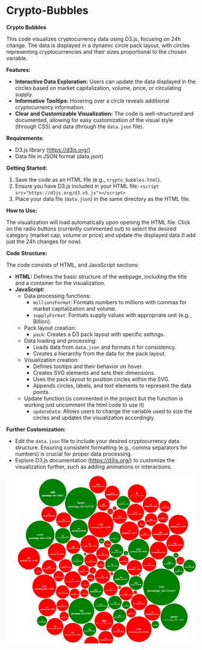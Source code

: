 # Crypto-Bubbles

**Crypto Bubbles**

This code visualizes cryptocurrency data using D3.js, focusing on 24h change. The data is displayed in a dynamic circle pack layout, with circles representing cryptocurrencies and their sizes proportional to the chosen variable.

**Features:**

* **Interactive Data Exploration:** Users can update the data displayed in the circles based on market capitalization, volume, price, or circulating supply.
* **Informative Tooltips:** Hovering over a circle reveals additional cryptocurrency information.
* **Clear and Customizable Visualization:** The code is well-structured and documented, allowing for easy customization of the visual style (through CSS) and data (through the `data.json` file).

**Requirements:**

* D3.js library (https://d3js.org/)
* Data file in JSON format (data.json)

**Getting Started:**

1. Save the code as an HTML file (e.g., `crypto_bubbles.html`).
2. Ensure you have D3.js included in your HTML file: `<script src="https://d3js.org/d3.v5.js"></script>`
3. Place your data file (`data.json`) in the same directory as the HTML file.

**How to Use:**

The visualization will load automatically upon opening the HTML file. Click on the radio buttons (currently commented out) to select the desired category (market cap, volume or price) and update the displayed data.(I add just the 24h changes for now).

**Code Structure:**

The code consists of HTML, and JavaScript sections:

* **HTML:** Defines the basic structure of the webpage, including the title and a container for the visualization.
* **JavaScript:**
    * Data processing functions:
        * `millionsFormat`: Formats numbers to millions with commas for market capitalization and volume.
        * `supplyFormat`: Formats supply values with appropriate unit (e.g., Billion).
    * Pack layout creation:
        * `pack`: Creates a D3 pack layout with specific settings.
    * Data loading and processing:
        * Loads data from `data.json` and formats it for consistency.
        * Creates a hierarchy from the data for the pack layout.
    * Visualization creation:
        * Defines tooltips and their behavior on hover.
        * Creates SVG elements and sets their dimensions.
        * Uses the pack layout to position circles within the SVG.
        * Appends circles, labels, and text elements to represent the data points.
    * Update function:(is commented in the project but the function is working just uncomment the html code to use it)
        * `updateData`: Allows users to change the variable used to size the circles and updates the visualization accordingly.

**Further Customization:**

* Edit the `data.json` file to include your desired cryptocurrency data structure. Ensuring consistent formatting (e.g., comma separators for numbers) is crucial for proper data processing.
* Explore D3.js documentation (https://d3js.org/) to customize the visualization further, such as adding animations or interactions.

!["Alt text for your image"](https://github.com/YazdanHaghi/Crypto-Bubbles/blob/main/Screenshot%202024-06-04%20193450.png)

